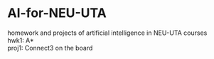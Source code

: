 # AI-for-NEU-UTA
homework and projects of artificial intelligence in NEU-UTA courses  
hwk1: A*  
proj1: Connect3 on the board
